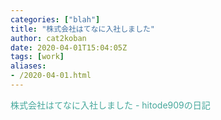 ```yaml
---
categories: ["blah"]
title: "株式会社はてなに入社しました"
author: cat2koban
date: 2020-04-01T15:04:05Z
tags: [work]
aliases:
- /2020-04-01.html
---
```


<p><a href="http://hitode909.hatenablog.com/entry/2013/04/01/103640" style="background: transparent; color: #47a89c; text-decoration: none; overflow-wrap: break-word;">株式会社はてなに入社しました - hitode909の日記</a></p>
